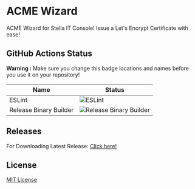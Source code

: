 # ACME Wizard
ACME Wizard for Stella IT Console! Issue a Let's Encrypt Certificate with ease!

## GitHub Actions Status
**Warning :** Make sure you change this badge locations and names before you use it on your repository!  

| Name                      | Status                                                                                                         |
|---------------------------|----------------------------------------------------------------------------------------------------------------|
| ESLint                    | ![ESLint](https://github.com/Stella-IT/acme-wizard-for-console/workflows/ESLint/badge.svg)                     |
| Release Binary Builder    | ![Release Binary Builder](https://github.com/Stella-IT/acme-wizard-for-console/actions/workflows/release.yml)  |

## Releases
For Downloading Latest Release: [Click here!](https://github.com/Stella-IT/acme-wizard-for-console/releases/latest)

## License
[MIT License](LICENSE)

